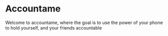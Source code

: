 # Accountame

Welcome to accountame, where the goal is to use the power of your phone to hold yourself, and your friends accountable